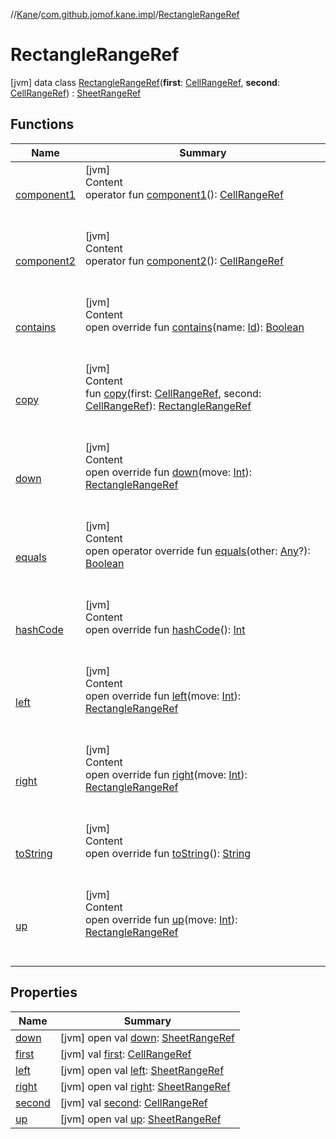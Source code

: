 //[Kane](../../index.md)/[com.github.jomof.kane.impl](../index.md)/[RectangleRangeRef](index.md)



# RectangleRangeRef  
 [jvm] data class [RectangleRangeRef](index.md)(**first**: [CellRangeRef](../-cell-range-ref/index.md), **second**: [CellRangeRef](../-cell-range-ref/index.md)) : [SheetRangeRef](../-sheet-range-ref/index.md)   


## Functions  
  
|  Name|  Summary| 
|---|---|
| <a name="com.github.jomof.kane.impl/RectangleRangeRef/component1/#/PointingToDeclaration/"></a>[component1](component1.md)| <a name="com.github.jomof.kane.impl/RectangleRangeRef/component1/#/PointingToDeclaration/"></a>[jvm]  <br>Content  <br>operator fun [component1](component1.md)(): [CellRangeRef](../-cell-range-ref/index.md)  <br><br><br>
| <a name="com.github.jomof.kane.impl/RectangleRangeRef/component2/#/PointingToDeclaration/"></a>[component2](component2.md)| <a name="com.github.jomof.kane.impl/RectangleRangeRef/component2/#/PointingToDeclaration/"></a>[jvm]  <br>Content  <br>operator fun [component2](component2.md)(): [CellRangeRef](../-cell-range-ref/index.md)  <br><br><br>
| <a name="com.github.jomof.kane.impl/RectangleRangeRef/contains/#kotlin.Any/PointingToDeclaration/"></a>[contains](contains.md)| <a name="com.github.jomof.kane.impl/RectangleRangeRef/contains/#kotlin.Any/PointingToDeclaration/"></a>[jvm]  <br>Content  <br>open override fun [contains](contains.md)(name: [Id](../index.md#%5Bcom.github.jomof.kane.impl%2FId%2F%2F%2FPointingToDeclaration%2F%5D%2FClasslikes%2F-1221086991)): [Boolean](https://kotlinlang.org/api/latest/jvm/stdlib/kotlin/-boolean/index.html)  <br><br><br>
| <a name="com.github.jomof.kane.impl/RectangleRangeRef/copy/#com.github.jomof.kane.impl.CellRangeRef#com.github.jomof.kane.impl.CellRangeRef/PointingToDeclaration/"></a>[copy](copy.md)| <a name="com.github.jomof.kane.impl/RectangleRangeRef/copy/#com.github.jomof.kane.impl.CellRangeRef#com.github.jomof.kane.impl.CellRangeRef/PointingToDeclaration/"></a>[jvm]  <br>Content  <br>fun [copy](copy.md)(first: [CellRangeRef](../-cell-range-ref/index.md), second: [CellRangeRef](../-cell-range-ref/index.md)): [RectangleRangeRef](index.md)  <br><br><br>
| <a name="com.github.jomof.kane.impl/RectangleRangeRef/down/#kotlin.Int/PointingToDeclaration/"></a>[down](down.md)| <a name="com.github.jomof.kane.impl/RectangleRangeRef/down/#kotlin.Int/PointingToDeclaration/"></a>[jvm]  <br>Content  <br>open override fun [down](down.md)(move: [Int](https://kotlinlang.org/api/latest/jvm/stdlib/kotlin/-int/index.html)): [RectangleRangeRef](index.md)  <br><br><br>
| <a name="kotlin/Any/equals/#kotlin.Any?/PointingToDeclaration/"></a>[equals](../../com.github.jomof.kane.impl.visitor/-difference-visitor/index.md#%5Bkotlin%2FAny%2Fequals%2F%23kotlin.Any%3F%2FPointingToDeclaration%2F%5D%2FFunctions%2F-1221086991)| <a name="kotlin/Any/equals/#kotlin.Any?/PointingToDeclaration/"></a>[jvm]  <br>Content  <br>open operator override fun [equals](../../com.github.jomof.kane.impl.visitor/-difference-visitor/index.md#%5Bkotlin%2FAny%2Fequals%2F%23kotlin.Any%3F%2FPointingToDeclaration%2F%5D%2FFunctions%2F-1221086991)(other: [Any](https://kotlinlang.org/api/latest/jvm/stdlib/kotlin/-any/index.html)?): [Boolean](https://kotlinlang.org/api/latest/jvm/stdlib/kotlin/-boolean/index.html)  <br><br><br>
| <a name="kotlin/Any/hashCode/#/PointingToDeclaration/"></a>[hashCode](../../com.github.jomof.kane.impl.visitor/-difference-visitor/index.md#%5Bkotlin%2FAny%2FhashCode%2F%23%2FPointingToDeclaration%2F%5D%2FFunctions%2F-1221086991)| <a name="kotlin/Any/hashCode/#/PointingToDeclaration/"></a>[jvm]  <br>Content  <br>open override fun [hashCode](../../com.github.jomof.kane.impl.visitor/-difference-visitor/index.md#%5Bkotlin%2FAny%2FhashCode%2F%23%2FPointingToDeclaration%2F%5D%2FFunctions%2F-1221086991)(): [Int](https://kotlinlang.org/api/latest/jvm/stdlib/kotlin/-int/index.html)  <br><br><br>
| <a name="com.github.jomof.kane.impl/RectangleRangeRef/left/#kotlin.Int/PointingToDeclaration/"></a>[left](left.md)| <a name="com.github.jomof.kane.impl/RectangleRangeRef/left/#kotlin.Int/PointingToDeclaration/"></a>[jvm]  <br>Content  <br>open override fun [left](left.md)(move: [Int](https://kotlinlang.org/api/latest/jvm/stdlib/kotlin/-int/index.html)): [RectangleRangeRef](index.md)  <br><br><br>
| <a name="com.github.jomof.kane.impl/RectangleRangeRef/right/#kotlin.Int/PointingToDeclaration/"></a>[right](right.md)| <a name="com.github.jomof.kane.impl/RectangleRangeRef/right/#kotlin.Int/PointingToDeclaration/"></a>[jvm]  <br>Content  <br>open override fun [right](right.md)(move: [Int](https://kotlinlang.org/api/latest/jvm/stdlib/kotlin/-int/index.html)): [RectangleRangeRef](index.md)  <br><br><br>
| <a name="com.github.jomof.kane.impl/RectangleRangeRef/toString/#/PointingToDeclaration/"></a>[toString](to-string.md)| <a name="com.github.jomof.kane.impl/RectangleRangeRef/toString/#/PointingToDeclaration/"></a>[jvm]  <br>Content  <br>open override fun [toString](to-string.md)(): [String](https://kotlinlang.org/api/latest/jvm/stdlib/kotlin/-string/index.html)  <br><br><br>
| <a name="com.github.jomof.kane.impl/RectangleRangeRef/up/#kotlin.Int/PointingToDeclaration/"></a>[up](up.md)| <a name="com.github.jomof.kane.impl/RectangleRangeRef/up/#kotlin.Int/PointingToDeclaration/"></a>[jvm]  <br>Content  <br>open override fun [up](up.md)(move: [Int](https://kotlinlang.org/api/latest/jvm/stdlib/kotlin/-int/index.html)): [RectangleRangeRef](index.md)  <br><br><br>


## Properties  
  
|  Name|  Summary| 
|---|---|
| <a name="com.github.jomof.kane.impl/RectangleRangeRef/down/#/PointingToDeclaration/"></a>[down](index.md#%5Bcom.github.jomof.kane.impl%2FRectangleRangeRef%2Fdown%2F%23%2FPointingToDeclaration%2F%5D%2FProperties%2F-1221086991)| <a name="com.github.jomof.kane.impl/RectangleRangeRef/down/#/PointingToDeclaration/"></a> [jvm] open val [down](index.md#%5Bcom.github.jomof.kane.impl%2FRectangleRangeRef%2Fdown%2F%23%2FPointingToDeclaration%2F%5D%2FProperties%2F-1221086991): [SheetRangeRef](../-sheet-range-ref/index.md)   <br>
| <a name="com.github.jomof.kane.impl/RectangleRangeRef/first/#/PointingToDeclaration/"></a>[first](first.md)| <a name="com.github.jomof.kane.impl/RectangleRangeRef/first/#/PointingToDeclaration/"></a> [jvm] val [first](first.md): [CellRangeRef](../-cell-range-ref/index.md)   <br>
| <a name="com.github.jomof.kane.impl/RectangleRangeRef/left/#/PointingToDeclaration/"></a>[left](index.md#%5Bcom.github.jomof.kane.impl%2FRectangleRangeRef%2Fleft%2F%23%2FPointingToDeclaration%2F%5D%2FProperties%2F-1221086991)| <a name="com.github.jomof.kane.impl/RectangleRangeRef/left/#/PointingToDeclaration/"></a> [jvm] open val [left](index.md#%5Bcom.github.jomof.kane.impl%2FRectangleRangeRef%2Fleft%2F%23%2FPointingToDeclaration%2F%5D%2FProperties%2F-1221086991): [SheetRangeRef](../-sheet-range-ref/index.md)   <br>
| <a name="com.github.jomof.kane.impl/RectangleRangeRef/right/#/PointingToDeclaration/"></a>[right](index.md#%5Bcom.github.jomof.kane.impl%2FRectangleRangeRef%2Fright%2F%23%2FPointingToDeclaration%2F%5D%2FProperties%2F-1221086991)| <a name="com.github.jomof.kane.impl/RectangleRangeRef/right/#/PointingToDeclaration/"></a> [jvm] open val [right](index.md#%5Bcom.github.jomof.kane.impl%2FRectangleRangeRef%2Fright%2F%23%2FPointingToDeclaration%2F%5D%2FProperties%2F-1221086991): [SheetRangeRef](../-sheet-range-ref/index.md)   <br>
| <a name="com.github.jomof.kane.impl/RectangleRangeRef/second/#/PointingToDeclaration/"></a>[second](second.md)| <a name="com.github.jomof.kane.impl/RectangleRangeRef/second/#/PointingToDeclaration/"></a> [jvm] val [second](second.md): [CellRangeRef](../-cell-range-ref/index.md)   <br>
| <a name="com.github.jomof.kane.impl/RectangleRangeRef/up/#/PointingToDeclaration/"></a>[up](index.md#%5Bcom.github.jomof.kane.impl%2FRectangleRangeRef%2Fup%2F%23%2FPointingToDeclaration%2F%5D%2FProperties%2F-1221086991)| <a name="com.github.jomof.kane.impl/RectangleRangeRef/up/#/PointingToDeclaration/"></a> [jvm] open val [up](index.md#%5Bcom.github.jomof.kane.impl%2FRectangleRangeRef%2Fup%2F%23%2FPointingToDeclaration%2F%5D%2FProperties%2F-1221086991): [SheetRangeRef](../-sheet-range-ref/index.md)   <br>

